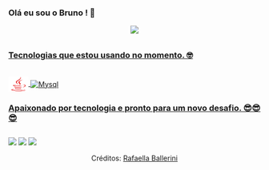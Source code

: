 ### Olá eu sou o Bruno ! 👋 

<div align="center">
  <a href="https://github.com/BrunoRamanery">
  <img height="180em" src="https://github-readme-stats.vercel.app/api?username=BrunoRamanery&show_icons=true&theme=onedark&include_all_commits=true&count_private=true"/>
  
</div>
  
  ##
  
 ### Tecnologias que estou usando no momento. 🤓
  
<div style="display: inline_block"><br>
  
  <img align="center" alt="Java" height="30" width="40" src="https://raw.githubusercontent.com/devicons/devicon/master/icons/java/java-plain.svg">
  <img align="center" alt="Mysql" height="30" width="40" src="https://cdn.jsdelivr.net/gh/devicons/devicon/icons/mysql/mysql-original-wordmark.svg">
           
</div>
  
 ### Apaixonado por tecnologia e pronto para um novo desafio.  😎😎😎
  
  <div>
   
   ##
    
  <a href="https://instagram.com/ramanery_07" target="_blank"><img src="https://img.shields.io/badge/-Instagram-%23E4405F?style=for-the-badge&logo=instagram&logoColor=white" target="_blank"></a>
  <a href = "mailto:ramanery00@gmail.com"><img src="https://img.shields.io/badge/-Gmail-%23333?style=for-the-badge&logo=gmail&logoColor=white" target="_blank"></a>
  <a href="https://www.linkedin.com/in/bruno-eduardo-ramanery-73b219209/" target="_blank"><img src="https://img.shields.io/badge/-LinkedIn-%230077B5?style=for-the-badge&logo=linkedin&logoColor=white" target="_blank"></a> 
  </div>
  
  <div align="center">
  <p>Créditos:  <a href="https://github.com/rafaballerini">Rafaella Ballerini</a></p>
</div>
